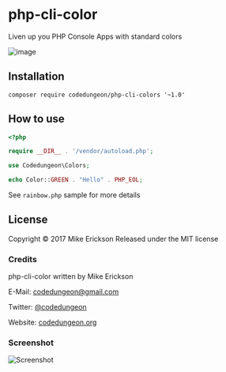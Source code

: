 php-cli-color
=============

Liven up you PHP Console Apps with standard colors

![image](https://github.com/mikeerickson/php-cli-color/blob/master/resources/example.png)

## Installation

`composer require codedungeon/php-cli-colors '~1.0'`

## How to use

```php
<?php

require __DIR__ . '/vendor/autoload.php';

use Codedungeon\Colors;

echo Color::GREEN . "Hello" . PHP_EOL;

```

See `rainbow.php` sample for more details

## License

Copyright &copy; 2017 Mike Erickson
Released under the MIT license


### Credits

php-cli-color written by Mike Erickson

E-Mail: [codedungeon@gmail.com](mailto:codedungeon@gmail.com)

Twitter: [@codedungeon](http://twitter.com/codedungeon)

Website: [codedungeon.org](http://codedungeon.org)


### Screenshot

![Screenshot](https://github.com/mikeerickson/php-cli-color/blob/master/resources/example.png)


